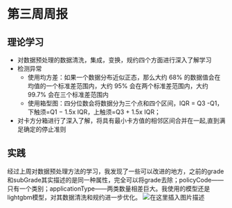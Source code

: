 # 第三周周报

## 理论学习
 - 对数据预处理的数据清洗，集成，变换，规约四个方面进行深入了解学习
 - 检测异常
	- 使用均方差：如果一个数据分布近似正态，那么大约 68% 的数据值会在均值的一个标准差范围内，大约 95% 会在两个标准差范围内，大约 99.7% 会在三个标准差范围内
	- 使用箱型图：四分位数会将数据分为三个点和四个区间，IQR = Q3 -Q1，下触须=Q1 − 1.5x IQR，上触须=Q3 + 1.5x IQR；
 - 对卡方分箱进行了深入了解，将具有最小卡方值的相邻区间合并在一起,直到满足确定的停止准则



## 实践
经过上周对数据预处理方法的学习，我发现了一些可以改进的地方，之前的grade和subGrade其实描述的是同一种属性，完全可以将grade去除；policyCode——只有一个类别；applicationType——两类数量相差巨大。我使用的模型还是lightgbm模型，对其数据清洗和规约进一步优化。
![在这里插入图片描述](https://img-blog.csdnimg.cn/20201012214908151.png?x-oss-process=image/watermark,type_ZmFuZ3poZW5naGVpdGk,shadow_10,text_aHR0cHM6Ly9ibG9nLmNzZG4ubmV0L2xpdXFpYW5nTFFscQ==,size_16,color_FFFFFF,t_70#pic_center)
